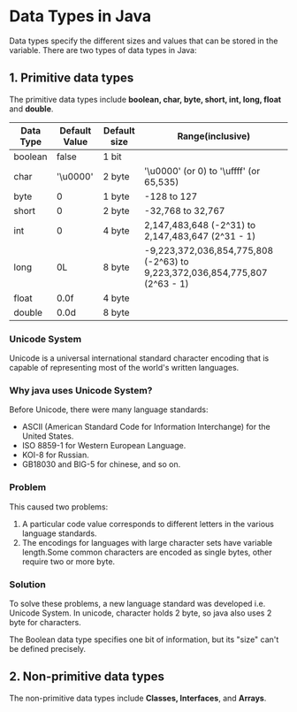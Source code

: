 # Data Types in Java

Data types specify the different sizes and values that can be stored in the variable. There are two types of data types in Java:

## 1. Primitive data types
 The primitive data types include **boolean, char, byte, short, int, long, float** and **double**.

| Data Type |	Default Value |	Default size | Range(inclusive) | 
| --------- | ------------- | ------------ | ----- |
| boolean |	false |	1 bit |  |
| char |	'\u0000' |	2 byte | '\u0000' (or 0) to '\uffff' (or 65,535) |
| byte |	0 |	1 byte | -128 to 127 |
| short |	0 |	2 byte | -32,768 to 32,767 |
| int |	0 |	4 byte | 2,147,483,648 (-2^31) to 2,147,483,647 (2^31 - 1) |
| long |	0L |	8 byte | -9,223,372,036,854,775,808 (-2^63) to 9,223,372,036,854,775,807 (2^63 - 1) |
| float |	0.0f |	4 byte |
| double |	0.0d |	8 byte |

### Unicode System
Unicode is a universal international standard character encoding that is capable of representing most of the world's written languages.

### Why java uses Unicode System?
Before Unicode, there were many language standards:
- ASCII (American Standard Code for Information Interchange) for the United States.
- ISO 8859-1 for Western European Language.
- KOI-8 for Russian.
- GB18030 and BIG-5 for chinese, and so on.

### Problem
This caused two problems:
1. A particular code value corresponds to different letters in the various language standards.
2. The encodings for languages with large character sets have variable length.Some common characters are encoded as single bytes, other require two or more byte.

### Solution
To solve these problems, a new language standard was developed i.e. Unicode System. In unicode, character holds 2 byte, so java also uses 2 byte for characters.

The Boolean data type specifies one bit of information, but its "size" can't be defined precisely.

## 2. Non-primitive data types
The non-primitive data types include **Classes, Interfaces**, and **Arrays**.
